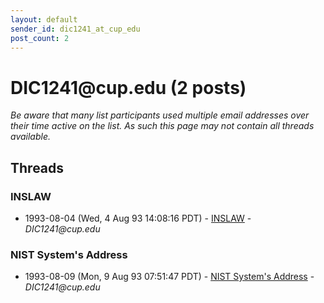 ```yaml
---
layout: default
sender_id: dic1241_at_cup_edu
post_count: 2
---
```


# DIC1241<span>@</span>cup.edu (2 posts)

_Be aware that many list participants used multiple email addresses over their time active on the list. As such this page may not contain all threads available._

## Threads

### INSLAW
+ 1993-08-04 (Wed, 4 Aug 93 14:08:16 PDT) - [INSLAW](/archive/1993/08/83bedccf91a038ad462183549e6471f7fec3b083aa48d5de011235f3cc593661) - _DIC1241@cup.edu_

### NIST System's Address
+ 1993-08-09 (Mon, 9 Aug 93 07:51:47 PDT) - [NIST System's Address](/archive/1993/08/591de08df99026c663ba21fa6747a2c590767a8fc1b7a4e62a4b6fb4e1e9bfcc) - _DIC1241@cup.edu_

